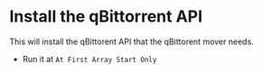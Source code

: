 # Install the qBittorrent API

This will install the qBittorent API that the qBittorent mover needs.

- Run it at `At First Array Start Only`
